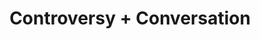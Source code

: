 ---
pid: ws20
title: Controversy + Conversation
location_transcription: Anywhere or everywhere in parks, on sidewalks, really anywhere
coordinates: "[-75.152264562219, 39.946825346122]"
zipcode: '19148'
gen_neighborhood: South Philadelphia
neighborhood: Whitman,Pennsport,South Philadelphia
outside_phl: 
age: '58'
age_range: 50-59
instagram: 
image_file_name: ws_20.jpg
proposal_transcription: Beautiful cafe tables for two designed to provide a place
  to discuss controversial issues.
topic: Unity
topic_summary: '0'
type: Interactive,Space,Bench
keywords_other: 
credit: Cee Heard
image_labels: a place for flowers
twitter: 
facebook: 
permalink: "/monuments/ws20/"
layout: item-page
---